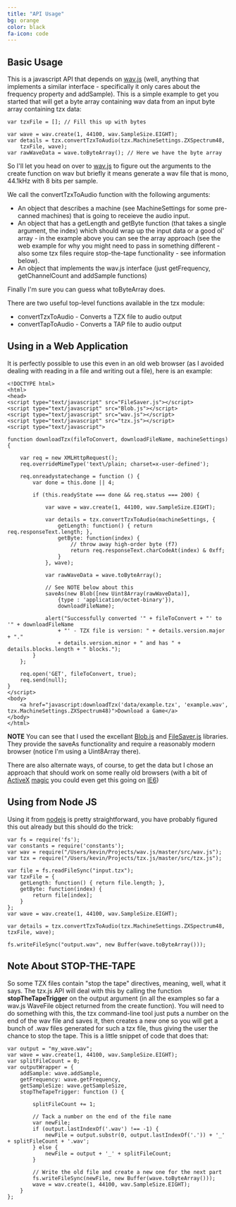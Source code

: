 ```yaml
---
title: "API Usage"
bg: orange
color: black
fa-icon: code
---
```


## Basic Usage

This is a javascript API that depends on [wav.js](http://kmp1.github.io/wav.js/) (well, anything that implements a similar interface - specifically it only cares about the frequency property and addSample).  This is a simple example to get you started that will get a byte array containing wav data from an input byte array containing tzx data:

	var tzxFile = []; // Fill this up with bytes

	var wave = wav.create(1, 44100, wav.SampleSize.EIGHT);
	var details = tzx.convertTzxToAudio(tzx.MachineSettings.ZXSpectrum48,
		tzxFile, wave);
	var rawWaveData = wave.toByteArray(); // Here we have the byte array

So I'll let you head on over to [wav.js](http://kmp1.github.io/wav.js/) to figure out the arguments to the create function on wav but briefly it means generate a wav file that is mono, 44.1kHz with 8 bits per sample.

We call the convertTzxToAudio function with the following arguments:

- An object that describes a machine (see MachineSettings for some pre-canned machines) that is going to receieve the audio input.
- An object that has a getLength and getByte function (that takes a single argument, the index) which should wrap up the input data or a good ol' array - in the example above you can see the array approach (see the web example for why you might need to pass in something different - also some tzx files require stop-the-tape functionality - see information below).
- An object that implements the wav.js interface (just getFrequency, getChannelCount and addSample functions)

Finally I'm sure you can guess what toByteArray does.

There are two useful top-level functions available in the tzx module:

- convertTzxToAudio - Converts a TZX file to audio output
- convertTapToAudio - Converts a TAP file to audio output

## Using in a Web Application

It is perfectly possible to use this even in an old web browser (as I avoided dealing with reading in a file and writing out a file), here is an example:

	<!DOCTYPE html>
	<html>
	<head>
	<script type="text/javascript" src="FileSaver.js"></script>
	<script type="text/javascript" src="Blob.js"></script>
	<script type="text/javascript" src="wav.js"></script>
	<script type="text/javascript" src="tzx.js"></script>
	<script type="text/javascript">

	function downloadTzx(fileToConvert, downloadFileName, machineSettings) {

	    var req = new XMLHttpRequest();
	    req.overrideMimeType('text\/plain; charset=x-user-defined');

	    req.onreadystatechange = function () {
	        var done = this.done || 4;

	        if (this.readyState === done && req.status === 200) {

                var wave = wav.create(1, 44100, wav.SampleSize.EIGHT);

                var details = tzx.convertTzxToAudio(machineSettings, {
                    getLength: function() { return req.responseText.length; },
                    getByte: function(index) {
                        // throw away high-order byte (f7)
                        return req.responseText.charCodeAt(index) & 0xff;
                    }
                }, wave);

                var rawWaveData = wave.toByteArray();

                // See NOTE below about this
                saveAs(new Blob([new Uint8Array(rawWaveData)],
                    {type : 'application/octet-binary'}),
                    downloadFileName);

                alert("Successfully converted '" + fileToConvert + "' to '" + downloadFileName
                    + "' - TZX file is version: " + details.version.major + "."
                    + details.version.minor + " and has " + details.blocks.length + " blocks.");
            }
	    };

	    req.open('GET', fileToConvert, true);
	    req.send(null);
	}
	</script>
	<body>
	    <a href="javascript:downloadTzx('data/example.tzx', 'example.wav', tzx.MachineSettings.ZXSpectrum48)">Download a Game</a>
	</body>
	</html>

**NOTE** You can see that I used the excellant [Blob.js](https://github.com/eligrey/Blob.js) and [FileSaver.js](https://github.com/eligrey/FileSaver.js) libraries.  They provide the saveAs functionality and require a reasonably modern browser (notice I'm using a Uint8Array there).

There are also alternate ways, of course, to get the data but I chose an approach that should work on some really old browsers (with a bit of [ActiveX](http://en.wikipedia.org/wiki/ActiveX) [magic](http://www.w3schools.com/ajax/ajax_xmlhttprequest_create.asp) you could even get this going on [IE6](http://en.wikipedia.org/wiki/Internet_Explorer_6))

## Using from Node JS

Using it from [nodejs](http://nodejs.org/) is pretty straightforward, you have probably figured this out already but this should do the trick:

	var fs = require('fs');
	var constants = require('constants');
	var wav = require("/Users/kevin/Projects/wav.js/master/src/wav.js");
	var tzx = require("/Users/kevin/Projects/tzx.js/master/src/tzx.js");

	var file = fs.readFileSync("input.tzx");
	var tzxFile = {
		getLength: function() { return file.length; },
		getByte: function(index) {
			return file[index];
		}
	};
	var wave = wav.create(1, 44100, wav.SampleSize.EIGHT);

	var details = tzx.convertTzxToAudio(tzx.MachineSettings.ZXSpectrum48, tzxFile, wave);

	fs.writeFileSync("output.wav", new Buffer(wave.toByteArray()));

## Note About STOP-THE-TAPE

So some TZX files contain "stop the tape" directives, meaning, well, what it says.  The tzx.js API will deal with this by calling the function **stopTheTapeTrigger** on the output argument (in all the examples so far a wav.js WaveFile object returned from the create function).  You will need to do something with this, the tzx command-line tool just puts a number on the end of the wav file and saves it, then creates a new one so you will get a bunch of .wav files generated for such a tzx file, thus giving the user the chance to stop the tape.  This is a little snippet of code that does that:

	var output = "my_wave.wav";
	var wave = wav.create(1, 44100, wav.SampleSize.EIGHT);
	var splitFileCount = 0;
	var outputWrapper = {
	    addSample: wave.addSample,
	    getFrequency: wave.getFrequency,
	    getSampleSize: wave.getSampleSize,
	    stopTheTapeTrigger: function () {

	        splitFileCount += 1;

	        // Tack a number on the end of the file name
	        var newFile;
	        if (output.lastIndexOf('.wav') !== -1) {
	            newFile = output.substr(0, output.lastIndexOf('.')) + '_' + splitFileCount + '.wav';
	        } else {
	            newFile = output + '_' + splitFileCount;
	        }

	        // Write the old file and create a new one for the next part
	        fs.writeFileSync(newFile, new Buffer(wave.toByteArray()));
	        wave = wav.create(1, 44100, wav.SampleSize.EIGHT);
	    }
	};




